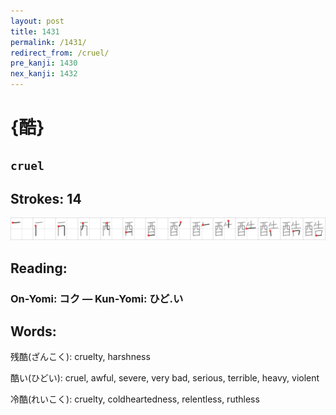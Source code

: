 ```yaml
---
layout: post
title: 1431
permalink: /1431/
redirect_from: /cruel/
pre_kanji: 1430
nex_kanji: 1432
---
```


# {酷}

## `cruel`

## Strokes: 14

<div class="stroke"><img src="../images/E985B7.png" /></div>

## Reading:

### On-Yomi: コク &mdash; Kun-Yomi: ひど.い

## Words:

残酷(ざんこく): cruelty, harshness

酷い(ひどい): cruel, awful, severe, very bad, serious, terrible, heavy, violent

冷酷(れいこく): cruelty, coldheartedness, relentless, ruthless

